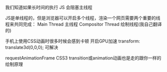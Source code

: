 我们知道如果长时间的执行 JS 会阻塞主线程


JS是单线程的，但是浏览器可以开启多个线程，渲染一个网页需要两个重要的线程来共同完成：
Main Thread 主线程
Compositor Thread 绘制线程(我自己翻译的)

手机上使用CSS动画时很多时候会感到卡顿
开启GPU加速 transform: translate3d(0,0,0); 可解决


requestAnimationFrame
CSS3 transition或animation动画也是走的跟你一样的绘制原理
